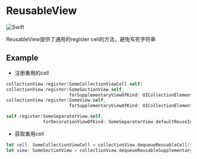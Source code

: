 # ReusableView
![Swift](https://img.shields.io/badge/Swift-4.0-orange.svg)

ReusableView提供了通用的register cell的方法，避免写死字符串

## Example
* 注册重用的cell

```swift
collectionView.register(SomeCollectionViewCell.self)
collectionView.register(SomeSectionView.self,
                        forSupplementaryViewOfKind: UICollectionElementKindSectionHeader)
collectionView.register(SomeView.self,
                        forSupplementaryViewOfKind: UICollectionElementKindSectionHeader)

self.register(SomeSeparatorView.self,
              forDecorationViewOfKind: SomeSeparatorView.defaultReuseIdentifier)                        
```
* 获取重用cell

```swift
let cell: SomeCollectionViewCell = collectionView.dequeueReusableCell(for: indexPath)
let view: SomeSectionView = collectionView.dequeueReusableSupplementaryView(ofKind: kind, for: indexPath)
```